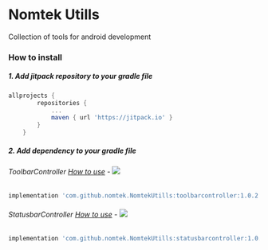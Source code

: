 # Nomtek Utills
Collection of tools for android development

### How to install
##### 1. Add jitpack repository to your gradle file 
```gradle
allprojects {
		repositories {
			...
			maven { url 'https://jitpack.io' }
		}
	}
```

##### 2. Add dependency to your gradle file

###### ToolbarController  [How to use](https://github.com/nomtek/NomtekUtills/blob/master/toolbarcontroller/README.md)  - [![](https://jitpack.io/v/nomtek/NomtekUtills.svg)](https://jitpack.io/#nomtek/NomtekUtills)
```gradle
implementation 'com.github.nomtek.NomtekUtills:toolbarcontroller:1.0.2'
``` 

###### StatusbarController  [How to use](https://github.com/nomtek/NomtekUtills/blob/master/statusbarcontroller/README.md)  - [![](https://jitpack.io/v/nomtek/NomtekUtills.svg)](https://jitpack.io/#nomtek/NomtekUtills)
```gradle
implementation 'com.github.nomtek.NomtekUtills:statusbarcontroller:1.0.2'
``` 

